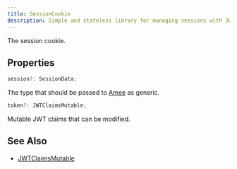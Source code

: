 ```yaml
---
title: SessionCookie
description: Simple and stateless library for managing sessions with JWT.
---
```


The session cookie.

## Properties

```ts
session?: SessionData;
```

The type that should be passed to [Amee](/reference/functions/amee) as generic.

```ts
token?: JWTClaimsMutable;
```

Mutable JWT claims that can be modified.

## See Also

- [JWTClaimsMutable](/reference/types/jwtcliamsmutable)
